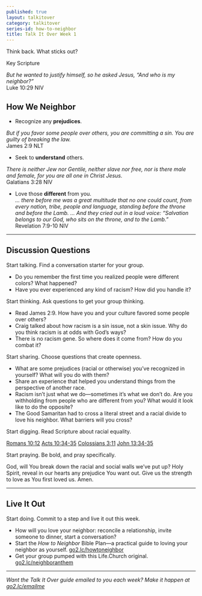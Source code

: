 ```yaml
---
published: true
layout: talkitover
category: talkitover
series-id: how-to-neighbor
title: Talk It Over Week 1
---
```


<p class="lead">Think back. What sticks out?</p> 

Key Scripture

_But he wanted to justify himself, so he asked Jesus, “And who is my neighbor?”_  
Luke 10:29 NIV  

## How We Neighbor

* Recognize any **prejudices**.  

_But if you favor some people over others, you are committing a sin. You are guilty of breaking the law._  
James 2:9 NLT  

* Seek to **understand** others.  

_There is neither Jew nor Gentile, neither slave nor free, nor is there male and female, for you are all one in Christ Jesus._  
Galatians 3:28 NIV  

* Love those **different** from you.  
_... there before me was a great multitude that no one could count, from every nation, tribe, people and language, standing before the throne and before the Lamb. ... And they cried out in a loud voice: “Salvation belongs to our God, who sits on the throne, and to the Lamb.”_  
Revelation 7:9-10 NIV

* * *

## Discussion Questions
<p class="lead">Start talking. Find a conversation starter for your group.</p> 

* Do you remember the first time you realized people were different colors? What happened?
* Have you ever experienced any kind of racism? How did you handle it?

<p class="lead">Start thinking. Ask questions to get your group thinking.</p> 

* Read James 2:9. How have you and your culture favored some people over others?
* Craig talked about how racism is a sin issue, not a skin issue. Why do you think racism is at odds with God’s ways?
* There is no racism gene. So where does it come from? How do you combat it?
 
<p class="lead">Start sharing. Choose questions that create openness.</p> 

* What are some prejudices (racial or otherwise) you’ve recognized in yourself? What will you do with them?
* Share an experience that helped you understand things from the perspective of another race.
* Racism isn’t just what we do—sometimes it’s what we don’t do. Are you withholding from people who are different from you? What would it look like to do the opposite?
* The Good Samaritan had to cross a literal street and a racial divide to love his neighbor. What barriers will you cross?

<p class="lead">Start digging. Read Scripture about racial equality.</p> 

[Romans 10:12](https://www.bible.com/bible/111/rom.10.12.niv) [Acts 10:34-35](https://www.bible.com/bible/111/act.10.34-35.niv) [Colossians 3:11](https://www.bible.com/bible/111/col.3.11.niv) [John 13:34-35](https://www.bible.com/bible/111/joh.13.34-35.niv)

<p class="lead">Start praying. Be bold, and pray specifically.</p> 

God, will You break down the racial and social walls we’ve put up? Holy Spirit, reveal in our hearts any prejudice You want out. Give us the strength to love as You first loved us. Amen.

* * *

## Live It Out
<p class="lead">Start doing. Commit to a step and live it out this week.</p>

* How will you love your neighbor: reconcile a relationship, invite someone to dinner, start a conversation?
* Start the _How to Neighbor_ Bible Plan—a practical guide to loving your neighbor as yourself. [go2.lc/howtoneighbor](howtoneighbor)
* Get your group pumped with this Life.Church original. [go2.lc/neighboranthem](neighboranthem)

* * *

_Want the Talk It Over guide emailed to you each week? Make it happen at [go2.lc/emailme](/talkitover)_

